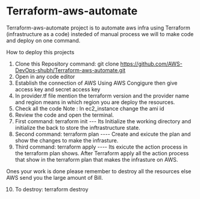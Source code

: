 # Terraform-aws-automate
Terraform-aws-automate project is to automate aws infra using Terraform (infrastructure as a code) insteded of manual process we will to make code and deploy on one command.

How to deploy this projects
1) Clone this Repository
   command: git clone https://github.com/AWS-DevOps-shubh/Terraform-aws-automate.git
2) Open in any code editor
3) Establish the connection of AWS Using AWS Congigure then give access key and secret access key
4) In provider.tf file mention the terraform version and the provider name and region means in which region you are deploy the resources.
5) Check all the code
   Note : In ec2_instance change the ami id
6) Review the code and open the terminal.
7) First command: terraform init --- Its Initialize the working directory and initialize the back to store the inftrastructure state.
8) Second command: terraform plan ---- Create and exicute the plan and show the changes to make the infrasture.
9) Third command: terraform apply ---- Its exicute the action process in the terraform plan shows.
After Terraform apply all the action process that show in the terraform plan that makes the infrasture on AWS.

Ones your work is done please remember to destroy all the resources else AWS send you the large amount of Bill.

10) To destroy: terraform destroy

